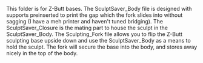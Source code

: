 This folder is for Z-Butt bases.
The SculptSaver_Body file is designed with supports preinserted to print the gap which the fork slides into without sagging (I have a meh printer and haven't tuned bridging).
The SculptSaver_Closure is the mating part to house the sculpt in the SculptSaver_Body.
The Sculpting_Fork file allows you to flip the Z-Butt sculpting base upside down and use the SculptSaver_Body as a means to hold the sculpt. The fork will secure the base into the body, and stores away nicely in the top of the body.
